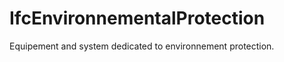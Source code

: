 IfcEnvironnementalProtection
============================
Equipement and system dedicated to environnement protection.


